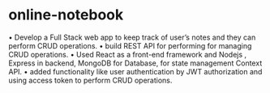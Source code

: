 # online-notebook
• Develop a Full Stack web app to keep track of user’s notes and they can perform CRUD operations.
• build REST API for performing for managing CRUD operations.
• Used React as a front-end framework and Nodejs , Express in backend, MongoDB for Database, for state management Context API.
• added functionality like user authentication by JWT authorization and using access token to perform CRUD operations.
